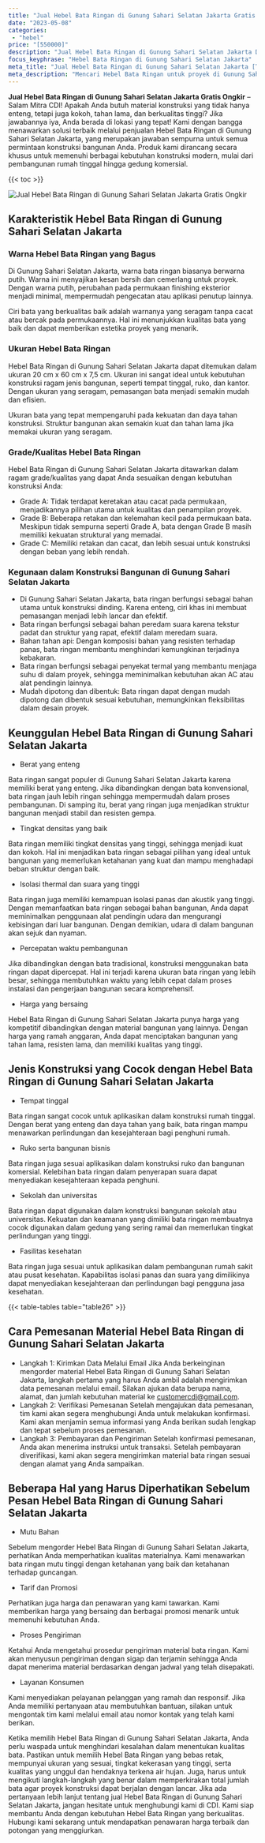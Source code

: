```yaml
---
title: "Jual Hebel Bata Ringan di Gunung Sahari Selatan Jakarta Gratis Ongkir"
date: "2023-05-08"
categories:
 - "hebel"
price: "[550000]"
description: "Jual Hebel Bata Ringan di Gunung Sahari Selatan Jakarta Dekat. Hebel Bata Ringan ini sering dipakai dalam proyek pembangunan sebagai material dinding yang tahan lama dan awet. Kontak kami untuk mendapatkan informasi lebih lanjut."
focus_keyphrase: "Hebel Bata Ringan di Gunung Sahari Selatan Jakarta"
meta_title: "Jual Hebel Bata Ringan di Gunung Sahari Selatan Jakarta [Terdekat] - CDI"
meta_description: "Mencari Hebel Bata Ringan untuk proyek di Gunung Sahari Selatan Jakarta? Kami menyediakan Hebel Bata Ringan berkualitas untuk material dinding. Raih penawaran terbaik sekarang."
---
```


**Jual Hebel Bata Ringan di Gunung Sahari Selatan Jakarta Gratis Ongkir** – Salam Mitra CDI! Apakah Anda butuh material konstruksi yang tidak hanya enteng, tetapi juga kokoh, tahan lama, dan berkualitas tinggi? Jika jawabannya iya, Anda berada di lokasi yang tepat! Kami dengan bangga menawarkan solusi terbaik melalui penjualan Hebel Bata Ringan di Gunung Sahari Selatan Jakarta, yang merupakan jawaban sempurna untuk semua permintaan konstruksi bangunan Anda. Produk kami dirancang secara khusus untuk memenuhi berbagai kebutuhan konstruksi modern, mulai dari pembangunan rumah tinggal hingga gedung komersial.

{{< toc >}}

![Jual Hebel Bata Ringan di Gunung Sahari Selatan Jakarta Gratis Ongkir](/images/hebel/hebel-bataringan-08.jpg)

## Karakteristik Hebel Bata Ringan di Gunung Sahari Selatan Jakarta

### Warna Hebel Bata Ringan yang Bagus

Di Gunung Sahari Selatan Jakarta, warna bata ringan biasanya berwarna putih. Warna ini menyajikan kesan bersih dan cemerlang untuk proyek. Dengan warna putih, perubahan pada permukaan finishing eksterior menjadi minimal, mempermudah pengecatan atau aplikasi penutup lainnya.

Ciri bata yang berkualitas baik adalah warnanya yang seragam tanpa cacat atau bercak pada permukaannya. Hal ini menunjukkan kualitas bata yang baik dan dapat memberikan estetika proyek yang menarik.

### Ukuran Hebel Bata Ringan

Hebel Bata Ringan di Gunung Sahari Selatan Jakarta dapat ditemukan dalam ukuran 20 cm x 60 cm x 7,5 cm. Ukuran ini sangat ideal untuk kebutuhan konstruksi ragam jenis bangunan, seperti tempat tinggal, ruko, dan kantor. Dengan ukuran yang seragam, pemasangan bata menjadi semakin mudah dan efisien.

Ukuran bata yang tepat mempengaruhi pada kekuatan dan daya tahan konstruksi. Struktur bangunan akan semakin kuat dan tahan lama jika memakai ukuran yang seragam.

### Grade/Kualitas Hebel Bata Ringan

Hebel Bata Ringan di Gunung Sahari Selatan Jakarta ditawarkan dalam ragam grade/kualitas yang dapat Anda sesuaikan dengan kebutuhan konstruksi Anda:

*   Grade A: Tidak terdapat keretakan atau cacat pada permukaan, menjadikannya pilihan utama untuk kualitas dan penampilan proyek.
*   Grade B: Beberapa retakan dan kelemahan kecil pada permukaan bata. Meskipun tidak sempurna seperti Grade A, bata dengan Grade B masih memiliki kekuatan struktural yang memadai.
*   Grade C: Memiliki retakan dan cacat, dan lebih sesuai untuk konstruksi dengan beban yang lebih rendah.

### Kegunaan dalam Konstruksi Bangunan di Gunung Sahari Selatan Jakarta

*   Di Gunung Sahari Selatan Jakarta, bata ringan berfungsi sebagai bahan utama untuk konstruksi dinding. Karena enteng, ciri khas ini membuat pemasangan menjadi lebih lancar dan efektif.
*   Bata ringan berfungsi sebagai bahan peredam suara karena tekstur padat dan struktur yang rapat, efektif dalam meredam suara.
*   Bahan tahan api: Dengan komposisi bahan yang resisten terhadap panas, bata ringan membantu menghindari kemungkinan terjadinya kebakaran.
*   Bata ringan berfungsi sebagai penyekat termal yang membantu menjaga suhu di dalam proyek, sehingga meminimalkan kebutuhan akan AC atau alat pendingin lainnya.
*   Mudah dipotong dan dibentuk: Bata ringan dapat dengan mudah dipotong dan dibentuk sesuai kebutuhan, memungkinkan fleksibilitas dalam desain proyek.

## Keunggulan Hebel Bata Ringan di Gunung Sahari Selatan Jakarta

*   Berat yang enteng

Bata ringan sangat populer di Gunung Sahari Selatan Jakarta karena memiliki berat yang enteng. Jika dibandingkan dengan bata konvensional, bata ringan jauh lebih ringan sehingga mempermudah dalam proses pembangunan. Di samping itu, berat yang ringan juga menjadikan struktur bangunan menjadi stabil dan resisten gempa.
*   Tingkat densitas yang baik

Bata ringan memiliki tingkat densitas yang tinggi, sehingga menjadi kuat dan kokoh. Hal ini menjadikan bata ringan sebagai pilihan yang ideal untuk bangunan yang memerlukan ketahanan yang kuat dan mampu menghadapi beban struktur dengan baik.
*   Isolasi thermal dan suara yang tinggi

Bata ringan juga memiliki kemampuan isolasi panas dan akustik yang tinggi. Dengan memanfaatkan bata ringan sebagai bahan bangunan, Anda dapat meminimalkan penggunaan alat pendingin udara dan mengurangi kebisingan dari luar bangunan. Dengan demikian, udara di dalam bangunan akan sejuk dan nyaman.
*   Percepatan waktu pembangunan

Jika dibandingkan dengan bata tradisional, konstruksi menggunakan bata ringan dapat dipercepat. Hal ini terjadi karena ukuran bata ringan yang lebih besar, sehingga membutuhkan waktu yang lebih cepat dalam proses instalasi dan pengerjaan bangunan secara komprehensif.
*   Harga yang bersaing

Hebel Bata Ringan di Gunung Sahari Selatan Jakarta punya harga yang kompetitif dibandingkan dengan material bangunan yang lainnya. Dengan harga yang ramah anggaran, Anda dapat menciptakan bangunan yang tahan lama, resisten lama, dan memiliki kualitas yang tinggi.

## Jenis Konstruksi yang Cocok dengan Hebel Bata Ringan di Gunung Sahari Selatan Jakarta

*   Tempat tinggal

Bata ringan sangat cocok untuk aplikasikan dalam konstruksi rumah tinggal. Dengan berat yang enteng dan daya tahan yang baik, bata ringan mampu menawarkan perlindungan dan kesejahteraan bagi penghuni rumah.
*   Ruko serta bangunan bisnis

Bata ringan juga sesuai aplikasikan dalam konstruksi ruko dan bangunan komersial. Kelebihan bata ringan dalam penyerapan suara dapat menyediakan kesejahteraan kepada penghuni.
*   Sekolah dan universitas

Bata ringan dapat digunakan dalam konstruksi bangunan sekolah atau universitas. Kekuatan dan keamanan yang dimiliki bata ringan membuatnya cocok digunakan dalam gedung yang sering ramai dan memerlukan tingkat perlindungan yang tinggi.
*   Fasilitas kesehatan

Bata ringan juga sesuai untuk aplikasikan dalam pembangunan rumah sakit atau pusat kesehatan. Kapabilitas isolasi panas dan suara yang dimilikinya dapat menyediakan kesejahteraan dan perlindungan bagi pengguna jasa kesehatan.

{{< table-tables table="table26" >}}

## Cara Pemesanan Material Hebel Bata Ringan di Gunung Sahari Selatan Jakarta

*   Langkah 1: Kirimkan Data Melalui Email
Jika Anda berkeinginan mengorder material Hebel Bata Ringan di Gunung Sahari Selatan Jakarta, langkah pertama yang harus Anda ambil adalah mengirimkan data pemesanan melalui email. Silakan ajukan data berupa nama, alamat, dan jumlah kebutuhan material ke customercdi@gmail.com.
*   Langkah 2: Verifikasi Pemesanan
Setelah mengajukan data pemesanan, tim kami akan segera menghubungi Anda untuk melakukan konfirmasi. Kami akan menjamin semua informasi yang Anda berikan sudah lengkap dan tepat sebelum proses pemesanan.
*   Langkah 3: Pembayaran dan Pengiriman
Setelah konfirmasi pemesanan, Anda akan menerima instruksi untuk transaksi. Setelah pembayaran diverifikasi, kami akan segera mengirimkan material bata ringan sesuai dengan alamat yang Anda sampaikan.

## Beberapa Hal yang Harus Diperhatikan Sebelum Pesan Hebel Bata Ringan di Gunung Sahari Selatan Jakarta

*   Mutu Bahan

Sebelum mengorder Hebel Bata Ringan di Gunung Sahari Selatan Jakarta, perhatikan Anda memperhatikan kualitas materialnya. Kami menawarkan bata ringan mutu tinggi dengan ketahanan yang baik dan ketahanan terhadap guncangan.
*   Tarif dan Promosi

Perhatikan juga harga dan penawaran yang kami tawarkan. Kami memberikan harga yang bersaing dan berbagai promosi menarik untuk memenuhi kebutuhan Anda.
*   Proses Pengiriman

Ketahui Anda mengetahui prosedur pengiriman material bata ringan. Kami akan menyusun pengiriman dengan sigap dan terjamin sehingga Anda dapat menerima material berdasarkan dengan jadwal yang telah disepakati.
*   Layanan Konsumen

Kami menyediakan pelayanan pelanggan yang ramah dan responsif. Jika Anda memiliki pertanyaan atau membutuhkan bantuan, silakan untuk mengontak tim kami melalui email atau nomor kontak yang telah kami berikan.

Ketika memilih Hebel Bata Ringan di Gunung Sahari Selatan Jakarta, Anda perlu waspada untuk menghindari kesalahan dalam menentukan kualitas bata. Pastikan untuk memilih Hebel Bata Ringan yang bebas retak, mempunyai ukuran yang sesuai, tingkat kekerasan yang tinggi, serta kualitas yang unggul dan hendaknya terkena air hujan. Juga, harus untuk mengikuti langkah-langkah yang benar dalam memperkirakan total jumlah bata agar proyek konstruksi dapat berjalan dengan lancar. Jika ada pertanyaan lebih lanjut tentang jual Hebel Bata Ringan di Gunung Sahari Selatan Jakarta, jangan hesitate untuk menghubungi kami di CDI. Kami siap membantu Anda dengan kebutuhan Hebel Bata Ringan yang berkualitas. Hubungi kami sekarang untuk mendapatkan penawaran harga terbaik dan potongan yang menggiurkan.